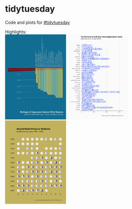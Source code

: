 # tidytuesday

Code and plots for [#tidytuesday](https://github.com/rfordatascience/tidytuesday)

Highlights: <br>
<a href="week-23"><img src="week-23/ramen.png" width="200"></a>
<img src="week-21/waste.png" width="200">
<img src="week-20/nobelShared-Medicine.png" width="200">